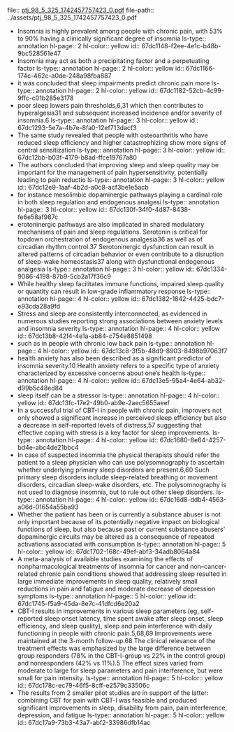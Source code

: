 file:: [ptj_98_5_325_1742457757423_0.pdf](../assets/ptj_98_5_325_1742457757423_0.pdf)
file-path:: ../assets/ptj_98_5_325_1742457757423_0.pdf

- Insomnia is highly prevalent among people with chronic pain, with 53% to 90% having a clinically significant degree of insomnia
  ls-type:: annotation
  hl-page:: 2
  hl-color:: yellow
  id:: 67dc1148-f2ee-4e1c-b48b-9bc528561e47
- Insomnia may act as both a precipitating factor and a perpetuating factor
  ls-type:: annotation
  hl-page:: 2
  hl-color:: yellow
  id:: 67dc1166-174c-462c-a0de-248a98fba887
- it was concluded that sleep impairments predict chronic pain more
  ls-type:: annotation
  hl-page:: 2
  hl-color:: yellow
  id:: 67dc1182-52cb-4c99-9ffc-c01b285e3178
- poor sleep lowers pain thresholds,6,31 which then contributes to hyperalgesia31 and subsequent increased incidence and/or severity of insomnia.6
  ls-type:: annotation
  hl-page:: 3
  hl-color:: yellow
  id:: 67dc1293-5e7a-4b7e-8fa0-12ef713dacf3
- The same study revealed that people with osteoarthritis who have reduced sleep efficiency and higher catastrophizing show more signs of central sensitization
  ls-type:: annotation
  hl-page:: 3
  hl-color:: yellow
  id:: 67dc12bb-b03f-4179-b8ad-ffce19767a80
- The authors concluded that improving sleep and sleep quality may be important for the management of pain hypersensitivity, potentially leading to pain reductio
  ls-type:: annotation
  hl-page:: 3
  hl-color:: yellow
  id:: 67dc12e9-1aaf-4b2d-a0c8-acf3be1e5acb
- for instance mesolimbic dopaminergic pathways playing a cardinal role in both sleep regulation and endogenous analgesi
  ls-type:: annotation
  hl-page:: 3
  hl-color:: yellow
  id:: 67dc130f-34f0-4d87-8438-fe6e58af987c
- erotoninergic pathways are also implicated in shared modulatory mechanisms of pain and sleep regulations. Serotonin is critical for topdown orchestration of endogenous analgesia36 as well as of circadian rhythm control.37 Serotoninergic dysfunction can result in altered patterns of circadian behavior or even contribute to a disruption of sleep-wake homeostasis37 along with dysfunctional endogenous analgesia
  ls-type:: annotation
  hl-page:: 3
  hl-color:: yellow
  id:: 67dc1334-9086-4198-87b9-5cb2a17f36c9
- While healthy sleep facilitates immune functions, impaired sleep quality or quantity can result in low-grade inflammatory response
  ls-type:: annotation
  hl-page:: 4
  hl-color:: yellow
  id:: 67dc1382-1842-4425-bdc7-e93cda28a9fd
- Stress and sleep are consistently interconnected, as evidenced in numerous studies reporting strong associations between anxiety levels and insomnia severity
  ls-type:: annotation
  hl-page:: 4
  hl-color:: yellow
  id:: 67dc13b8-42f4-4e1a-ab84-c754e8851498
- such as in people with chronic low back pain
  ls-type:: annotation
  hl-page:: 4
  hl-color:: yellow
  id:: 67dc13c8-3f5b-48d9-8903-8498b97063f7
- health anxiety has also been described as a significant predictor of insomnia severity.10 Health anxiety refers to a specific type of anxiety characterized by excessive concerns about one’s health 
  ls-type:: annotation
  hl-page:: 4
  hl-color:: yellow
  id:: 67dc13e5-95a4-4e64-ab32-d99b5c48ed84
- sleep itself can be a stressor
  ls-type:: annotation
  hl-page:: 4
  hl-color:: yellow
  id:: 67dc13fc-17e2-49b0-ab9e-2aec5655aeef
- In a successful trial of CBT-I in people with chronic pain, improvers not only showed a significant increase in perceived sleep efficiency but also a decrease in self-reported levels of distress,57 suggesting that effective coping with stress is a key factor for sleep improvements.
  ls-type:: annotation
  hl-page:: 4
  hl-color:: yellow
  id:: 67dc1680-8e64-4257-bd4e-abc4de21bbc4
- In case of suspected insomnia the physical therapists should refer the patient to a sleep physician who can use polysomnography to ascertain whether underlying primary sleep disorders are present.6,60 Such primary sleep disorders include sleep-related breathing or movement disorders, circadian sleep-wake disorders, etc. The polysomnography is not used to diagnose insomnia, but to rule out other sleep disorders.
  ls-type:: annotation
  hl-page:: 4
  hl-color:: yellow
  id:: 67dc16d8-ddb4-4563-a06d-01654a55ba93
- Whether the patient has been or is currently a substance abuser is not only important because of its potentially negative impact on biological functions of sleep, but also because past or current substance abusers’ dopaminergic circuits may be altered as a consequence of repeated activations associated with consumption
  ls-type:: annotation
  hl-page:: 5
  hl-color:: yellow
  id:: 67dc1702-168c-49ef-abf3-34adb8064a84
- A meta-analysis of available studies examining the effects of nonpharmacological treatments of insomnia for cancer and non–cancer-related chronic pain conditions showed that addressing sleep resulted in large immediate improvements in sleep quality, relatively small reductions in pain and fatigue and moderate decrease of depression symptoms
  ls-type:: annotation
  hl-page:: 5
  hl-color:: yellow
  id:: 67dc1745-f5a9-45da-8e7c-41dfcd6e20a2
- CBT-I results in improvements in various sleep parameters (eg, self-reported sleep onset latency, time spent awake after sleep onset, sleep efficiency, and sleep quality), sleep and pain interference with daily functioning in people with chronic pain.5,68,69 Improvements were maintained at the 3-month follow-up.68 The clinical relevance of the treatment effects was emphasized by the large difference between group responders (78% in the CBT-I-group vs 22% in the control group) and nonresponders (42% vs 11%).5 The effect sizes varied from moderate to large for sleep parameters and pain interference, but were small for pain intensity.
  ls-type:: annotation
  hl-page:: 5
  hl-color:: yellow
  id:: 67dc178c-ec79-46f5-8cff-e2579c33506c
- The results from 2 smaller pilot studies are in support of the latter: combining CBT for pain with CBT-I was feasible and produced significant improvements in sleep, disability from pain, pain interference, depression, and fatigue
  ls-type:: annotation
  hl-page:: 5
  hl-color:: yellow
  id:: 67dc17a9-73b3-43a7-abf2-33986dfb14ac